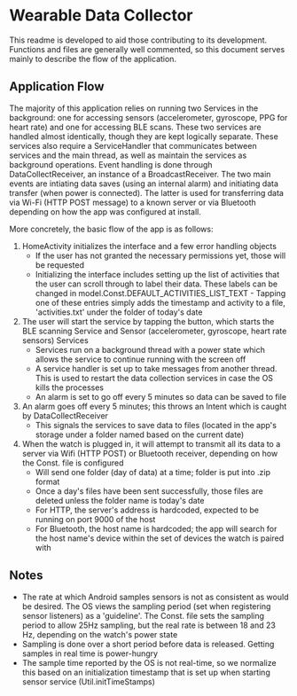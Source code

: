 # Wearable Data Collector
This readme is developed to aid those contributing to its development. Functions and files are generally well commented, so this document serves mainly to describe the flow of the application. 

## Application Flow
The majority of this application relies on running two Services in the background: one for accessing sensors (accelerometer, gyroscope, PPG for heart rate) and one for accessing BLE scans. These two services are handled almost identically, though they are kept logically separate. These services also require a ServiceHandler that communicates between services and the main thread, as well as maintain the services as background operations. Event handling is done through DataCollectReceiver, an instance of a BroadcastReceiver. The two main events are intiating data saves (using an internal alarm) and initiating data transfer (when power is connected). The latter is used for transferring data via Wi-Fi (HTTP POST message) to a known server or via Bluetooth depending on how the app was configured at install.

More concretely, the basic flow of the app is as follows:
1. HomeActivity initializes the interface and a few error handling objects
   - If the user has not granted the necessary permissions yet, those will be requested
   - Initializing the interface includes setting up the list of activities that the user can scroll through to label their data. These labels can be changed in model.Const.DEFAULT_ACTIVITIES_LIST_TEXT
         - Tapping one of these entries simply adds the timestamp and activity to a file, 'activities.txt' under the folder of today's date
2. The user will start the service by tapping the button, which starts the BLE scanning Service and Sensor (accelerometer, gyroscope, heart rate sensors) Services
   - Services run on a background thread with a power state which allows the service to continue running with the screen off
   - A service handler is set up to take messages from another thread. This is used to restart the data collection services in case the OS kills the processes
   - An alarm is set to go off every 5 minutes so data can be saved to file
3. An alarm goes off every 5 minutes; this throws an Intent which is caught by DataCollectReceiver
   - This signals the services to save data to files (located in the app's storage under a folder named based on the current date)
4. When the watch is plugged in, it will attempt to transmit all its data to a server via Wifi (HTTP POST) or Bluetooth receiver, depending on how the Const. file is configured
   - Will send one folder (day of data) at a time; folder is put into .zip format
   - Once a day's files have been sent successfully, those files are deleted unless the folder name is today's date
   - For HTTP, the server's address is hardcoded, expected to be running on port 9000 of the host
   - For Bluetooth, the host name is hardcoded; the app will search for the host name's device within the set of devices the watch is paired with
   
   
## Notes
- The rate at which Android samples sensors is not as consistent as would be desired. The OS views the sampling period (set when registering sensor listeners) as a 'guideline'. The Const. file sets the sampling period to allow 25Hz sampling, but the real rate is between 18 and 23 Hz, depending on the watch's power state
- Sampling is done over a short period before data is released. Getting samples in real time is power-hungry
- The sample time reported by the OS is not real-time, so we normalize this based on an initialization timestamp that is set up when starting sensor service (Util.initTimeStamps)
